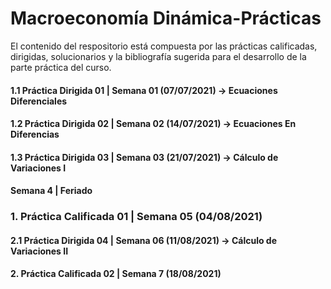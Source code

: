 # Macroeconomía Dinámica-Prácticas
El contenido del respositorio está compuesta por las prácticas calificadas, dirigidas, solucionarios y la bibliografía sugerida para el desarrollo de la parte práctica del curso.

#### 1.1 Práctica Dirigida 01   | Semana 01 (07/07/2021) → Ecuaciones Diferenciales
#### 1.2 Práctica Dirigida 02   | Semana 02 (14/07/2021) → Ecuaciones En Diferencias
#### 1.3 Práctica Dirigida 03   | Semana 03 (21/07/2021) → Cálculo de Variaciones I
#### Semana 4 | Feriado
### 1. Práctica Calificada 01 | Semana 05 (04/08/2021)
#### 2.1 Práctica Dirigida 04   | Semana 06 (11/08/2021) → Cálculo de Variaciones II
#### 2. Práctica Calificada 02 | Semana 7 (18/08/2021)

